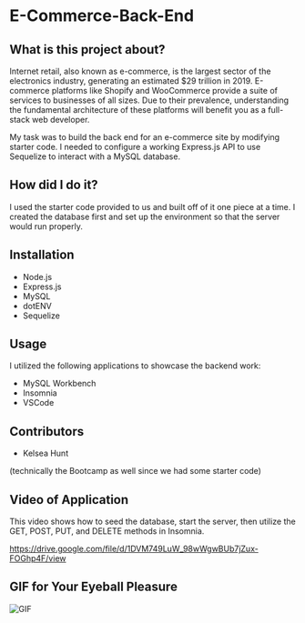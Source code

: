 # E-Commerce-Back-End

## What is this project about?

Internet retail, also known as e-commerce, is the largest sector of the electronics industry, generating an estimated $29 trillion in 2019. E-commerce platforms like Shopify and WooCommerce provide a suite of services to businesses of all sizes. Due to their prevalence, understanding the fundamental architecture of these platforms will benefit you as a full-stack web developer.

My task was to build the back end for an e-commerce site by modifying starter code. I needed to configure a working Express.js API to use Sequelize to interact with a MySQL database.

## How did I do it?

I used the starter code provided to us and built off of it one piece at a time.  I created the database first and set up the environment so that the server would run properly.

## Installation

* Node.js
* Express.js
* MySQL
* dotENV
* Sequelize

## Usage

I utilized the following applications to showcase the backend work:
 * MySQL Workbench
 * Insomnia
 * VSCode

## Contributors

* Kelsea Hunt

(technically the Bootcamp as well since we had some starter code)


## Video of Application

This video shows how to seed the database, start the server, then utilize the GET, POST, PUT, and DELETE methods in Insomnia.

https://drive.google.com/file/d/1DVM749LuW_98wWgwBUb7jZux-FOGhp4F/view

## GIF for Your Eyeball Pleasure

![GIF](assets/GIF.gif)